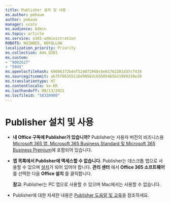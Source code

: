 ```yaml
---
title: Publisher 설치 및 사용
ms.author: pebaum
author: pebaum
manager: scotv
ms.audience: Admin
ms.topic: article
ms.service: o365-administration
ROBOTS: NOINDEX, NOFOLLOW
localization_priority: Priority
ms.collection: Adm_O365
ms.custom:
- "9002627"
- "5045"
ms.openlocfilehash: 69086372b44f524072968cbeb1762301d37cf434
ms.sourcegitcommit: ab75f66355116e995b3cb5505465b31989339e28
ms.translationtype: HT
ms.contentlocale: ko-KR
ms.lasthandoff: 08/13/2021
ms.locfileid: "58320000"
---
```

# <a name="install-and-use-publisher"></a>Publisher 설치 및 사용

- **내 Office 구독에 Publisher가 있습니까?** Publisher는 사용자 버전의 비즈니스용 [Microsoft 365 앱, Microsoft 365 Business Standard 및 Microsoft 365 Business Premium](https://products.office.com/compare-all-microsoft-office-products?activetab=tab:primaryr2)에 포함되어 있습니다.
- **앱 목록에서 Publisher에 액세스할 수 없습니다.**  Publisher는 데스크톱 앱으로 사용할 수 있으며 [설치](https://support.office.com/article/Install-Office-apps-from-Office-365-dcf2d841-dac7-455b-9a77-fc8f7ee92702)가 되어 있어야 합니다. **관리 센터** 에서 **Office 365 소프트웨어** 를 선택한 다음 **Office 설치** 를 클릭합니다. 

    **참고**: Publisher는 PC 앱으로 사용할 수 있으며 Mac에서는 사용할 수 없습니다.
- Publisher에 대한 자세한 내용은 [Publisher 도움말 및 교육](https://support.office.com/publisher)을 참조하세요.
